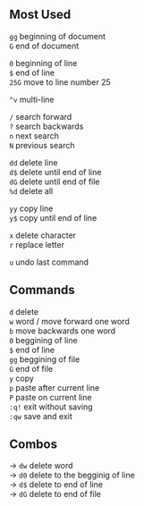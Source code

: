 ## Most Used
`gg` beginning of document  
`G` end of document   

`0` beginning of line  
`$` end of line  
`25G` move to line number 25  

`^v` multi-line

`/` search forward  
`?` search backwards  
`n` next search  
`N` previous search  

`dd` delete line  
`d$`  delete until end of line  
`dG` delete until end of file  
`%d` delete all  

`yy` copy line  
`y$` copy until end of line  

`x` delete character  
`r` replace letter  

`u` undo last command  

## Commands
`d` delete  
`w` word / move forward one word  
`b` move backwards one word    
`0` beggining of line  
`$` end of line  
`gg` beggining of file  
`G` end of file  
`y` copy  
`p` paste after current line  
`P` paste on current line  
`:q!` exit without saving  
`:qw` save and exit  

## Combos
→ `dw` delete word  
→ `d0` delete to the begginig of line  
→ `d$` delete to end of line  
→ `dG` delete to end of file  
